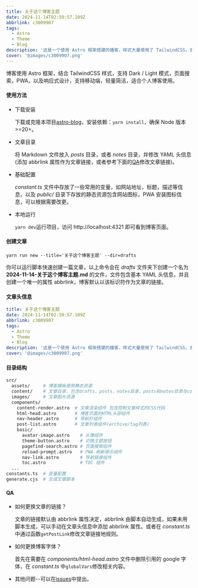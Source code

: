 ```yaml
---
title: 关于这个博客主题
date: 2024-11-14T02:59:57.109Z
abbrlink: c3009907
tags:
  - Astro
  - Theme
  - Blog
description: '这是一个使用 Astro 框架搭建的播客，样式大量使用了 TailwindCSS，支持标签，toc, dark/light 模式，页面搜索，PWA 等功能，页面简单，响应式设计，适合个人博客使用。'
cover: '@images/c3009907.png'
---
```


博客使用 Astro 框架，结合 TailwindCSS 样式，支持 Dark / Light 模式，页面搜索，PWA，以及响应式设计，支持移动端，轻量简洁，适合个人博客使用。

#### 使用方法

- 下载安装

  下载或克隆本项目[astro-blog](https://github.com/babybluue/astro-blog)，安装依赖：`yarn install`，确保 Node 版本>=20+。

- 文章目录

  将 Markdown 文件放入 _posts_ 目录，或者 _notes_ 目录，并修改 YAML 头信息 (添加 abbrlink 属性作为文章链接，或者参考下面的[QA](#qa)修改文章链接)。

- 基础配置

  _constant.ts_ 文件中存放了一些常用的变量，如网站地址，标题，描述等信息，以及 _public/_ 目录下存放的静态资源包含网站图标，PWA 安装图标信息，可以根据需要改更。

- 本地运行

  `yarn dev`运行项目，访问 http://localhost:4321 即可看到博客页面。

#### 创建文章

`yarn run new --title='关于这个博客主题' --dir=drafts`

你可以运行脚本快速创建一篇文章，以上命令会在 _drafts_ 文件夹下创建一个名为 **2024-11-14-关于这个博客主题.md** 的文件，文件包含基本 YAML 头信息，并且创建一个唯一的属性 abbrlink，博客默认以该标识符作为文章的链接。

#### 文章头信息

```yaml
title: 关于这个博客主题
date: 2024-11-14T02:59:57.109Z
abbrlink: c3009907
tags:
  - Astro
  - Theme
  - Blog
description: '这是一个使用 Astro 框架搭建的播客，样式大量使用了 TailwindCSS，支持标签，toc, dark/light 模式，页面搜索，PWA 等功能，页面简单，响应式设计，适合个人博客使用。'
cover: '@images/c3009907.png'
```

#### 目录结构

```bash
src/
  assets/     # 博客模板使用静态资源
  content/    # 文章目录，包含drafts、posts、notes目录，posts和notes目录与config.ts对应
  images/     # 文章图片资源
  components/
    content-render.astro  # 文章渲染组件 包含控制文章样式的CSS代码
    html-head.astro       # 博客页面的HTML头部组件
    nav-header.astro      # 导航栏组件
    post-list.astro       # 文章列表组件(archive/tag列表)
    basic/
      avatar-image.astro    # 头像组件
      theme-button.astro    # 切换主题按钮
      pagefind-search.astro # 页面搜索组件
      reload-prompt.astro   # PWA 刷新提示组件
      nav-link.astro        # 导航链接组件
      toc.astro             # TOC 组件
  ...
constants.ts  # 变量配置
generate.cjs  # 生成文章脚本
```

#### QA

- 如何更换文章的链接？

  文章的链接默认由 abbrlink 属性决定，abbrlink 由脚本自动生成，如果未用脚本生成，可以手动在文章头信息中添加 abbrlink 属性。或者在 _constant.ts_ 中通过函数`getPostLink`修改文章链接地规则。

- 如何更换博客字体？

  首先在需要在 _components/html-head.astro_ 文件中删除引用的 google 字体，在 _constant.ts_ 中`globalVars`修改相关内容。

- 其他问题--可以在[issues](https://github.com/babybluue/astro-blog/issues)中提出。
